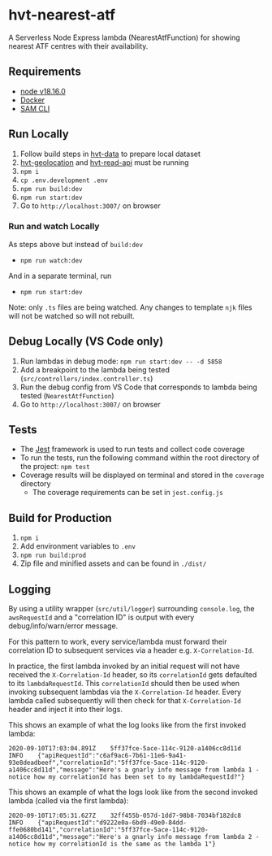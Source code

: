 # hvt-nearest-atf

A Serverless Node Express lambda (NearestAtfFunction) for showing nearest ATF centres with their availability.


## Requirements

- [node v18.16.0](https://nodejs.org/en/download/releases/)
- [Docker](https://www.docker.com/get-started)
- [SAM CLI](https://docs.aws.amazon.com/serverless-application-model/latest/developerguide/serverless-sam-cli-install.html)


## Run Locally

1. Follow build steps in [hvt-data](https://github.com/dvsa/hvt-data/) to prepare local dataset
2. [hvt-geolocation](https://github.com/dvsa/hvt-geolocation/) and [hvt-read-api](https://github.com/dvsa/hvt-read-api/) must be running
3. `npm i`
4. `cp .env.development .env`
5. `npm run build:dev`
6. `npm run start:dev`
7. Go to `http://localhost:3007/` on browser

### Run and watch Locally

As steps above but instead of `build:dev`
- `npm run watch:dev`

And in a separate terminal, run

- `npm run start:dev`

Note: only `.ts` files are being watched. Any changes to template `njk` files will not be watched so will not rebuilt.

## Debug Locally (VS Code only)

1. Run lambdas in debug mode: `npm run start:dev -- -d 5858`
2. Add a breakpoint to the lambda being tested (`src/controllers/index.controller.ts`)
3. Run the debug config from VS Code that corresponds to lambda being tested (`NearestAtfFunction`)
4. Go to `http://localhost:3007/` on browser


## Tests

- The [Jest](https://jestjs.io/) framework is used to run tests and collect code coverage
- To run the tests, run the following command within the root directory of the project: `npm test`
- Coverage results will be displayed on terminal and stored in the `coverage` directory
    - The coverage requirements can be set in `jest.config.js`


## Build for Production

1. `npm i`
2. Add environment variables to `.env`
3. `npm run build:prod`
4. Zip file and minified assets and can be found in `./dist/`


## Logging

By using a utility wrapper (`src/util/logger`) surrounding `console.log`, the `awsRequestId` and a "correlation ID" is output with every debug/info/warn/error message.

For this pattern to work, every service/lambda must forward their correlation ID to subsequent services via a header e.g. `X-Correlation-Id`. 

In practice, the first lambda invoked by an initial request will not have received the `X-Correlation-Id` header, so its `correlationId` gets defaulted to its `lambdaRequestId`.
This `correlationId` should then be used when invoking subsequent lambdas via the `X-Correlation-Id` header.
Every lambda called subsequently will then check for that `X-Correlation-Id` header and inject it into their logs.

This shows an example of what the log looks like from the first invoked lambda:
```
2020-09-10T17:03:04.891Z	5ff37fce-5ace-114c-9120-a1406cc8d11d	INFO	{"apiRequestId":"c6af9ac6-7b61-11e6-9a41-93e8deadbeef","correlationId":"5ff37fce-5ace-114c-9120-a1406cc8d11d","message":"Here's a gnarly info message from lambda 1 - notice how my correlationId has been set to my lambdaRequestId?"}
```
This shows an example of what the logs look like from the second invoked lambda (called via the first lambda):
```
2020-09-10T17:05:31.627Z	32ff455b-057d-1dd7-98b8-7034bf182dc8	INFO	{"apiRequestId":"d9222e0a-6bd9-49e0-84dd-ffe0680bd141","correlationId":"5ff37fce-5ace-114c-9120-a1406cc8d11d","message":"Here's a gnarly info message from lambda 2 - notice how my correlationId is the same as the lambda 1"}
```
